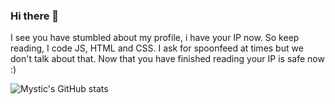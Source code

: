 ### Hi there 👋

I see you have stumbled about my profile, i have your IP now. So keep reading, 
I code JS, HTML and CSS. I ask for spoonfeed at times but we don't talk about that.
Now that you have finished reading your IP is safe now :)

![Mystic's GitHub stats](https://github-readme-stats.vercel.app/api?username=mysticissus&show_icons=true&theme=radical)
